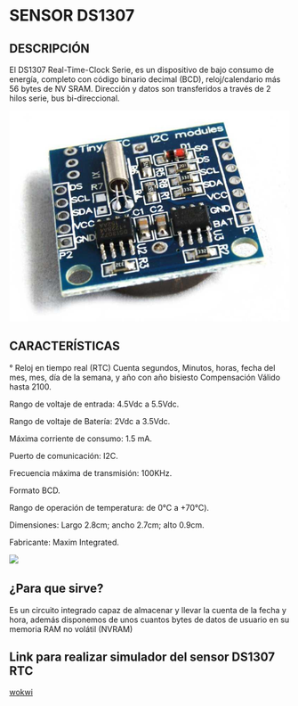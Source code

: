 

# SENSOR DS1307

## DESCRIPCIÓN
El DS1307 Real-Time-Clock Serie, es un dispositivo de bajo consumo de energía,
completo con código binario decimal (BCD), reloj/calendario más 56 bytes de NV SRAM.
Dirección y datos son transferidos a través de 2 hilos serie, bus bi-direccional.

![](https://github.com/tectijuana/git-fundamentos-JoseAPulido/blob/main/Modulo-RTC-DS1307-CON-MEMORIA-32K-ARTC1307-imagen-1.jpg)

## CARACTERÍSTICAS
° Reloj en tiempo real (RTC) Cuenta segundos, Minutos, horas, fecha del mes, mes, día
de la semana, y año con año bisiesto Compensación Válido hasta 2100.


Rango de voltaje de entrada: 4.5Vdc a 5.5Vdc.

Rango de voltaje de Batería: 2Vdc a 3.5Vdc.

Máxima corriente de consumo: 1.5 mA.

Puerto de comunicación: I2C.

Frecuencia máxima de transmisión: 100KHz.

Formato BCD.

Rango de operación de temperatura: de 0℃ a +70℃).

Dimensiones: Largo 2.8cm; ancho 2.7cm; alto 0.9cm.

Fabricante: Maxim Integrated.

![](https://github.com/tectijuana/git-fundamentos-JoseAPulido/blob/main/circuito.png)

## ¿Para que sirve?
Es un circuito integrado capaz de almacenar y llevar la cuenta de la fecha y hora, 
además disponemos de unos cuantos bytes de datos de usuario en su memoria RAM no volátil (NVRAM)

## Link para realizar simulador del sensor DS1307 RTC

[wokwi](https://wokwi.com/projects/359738889124050945)
